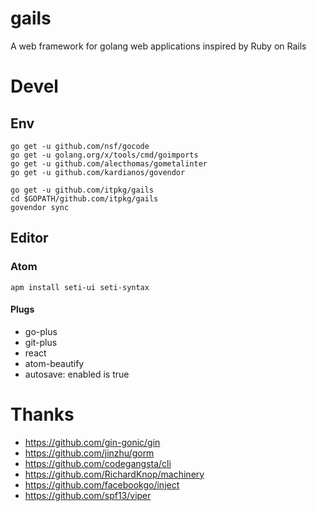 # gails

A web framework for golang web applications inspired by Ruby on Rails

# Devel

## Env

```
go get -u github.com/nsf/gocode
go get -u golang.org/x/tools/cmd/goimports
go get -u github.com/alecthomas/gometalinter
go get -u github.com/kardianos/govendor

go get -u github.com/itpkg/gails
cd $GOPATH/github.com/itpkg/gails
govendor sync
```

## Editor

### Atom

```
apm install seti-ui seti-syntax
```

#### Plugs

- go-plus
- git-plus
- react
- atom-beautify
- autosave: enabled is true

# Thanks

- <https://github.com/gin-gonic/gin>
- <https://github.com/jinzhu/gorm>
- <https://github.com/codegangsta/cli>
- <https://github.com/RichardKnop/machinery>
- <https://github.com/facebookgo/inject>
- <https://github.com/spf13/viper>
